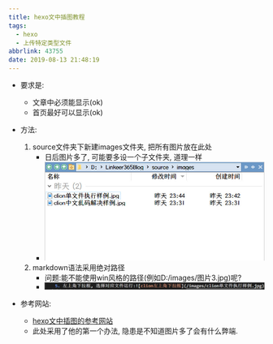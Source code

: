 ```yaml
---
title: hexo文中插图教程
tags:
  - hexo
  - 上传特定类型文件
abbrlink: 43755
date: 2019-08-13 21:48:19
---
```


- 要求是:
    - 文章中必须能显示(ok)
    - 首页最好可以显示(ok)

- 方法:
    1. source文件夹下新建images文件夹, 把所有图片放在此处
        - 日后图片多了, 可能要多设一个子文件夹, 道理一样
        - ![把图片放入images文件夹下](/images/把图片放在images目录下.jpg)
    2. markdown语法采用绝对路径
        - 问题:能不能使用win风格的路径(例如D:/images/图片3.jpg)呢?
        - ![绝对路径的引用语法](/images/图片路径样式.jpg)

- 参考网站:
    - [hexo文中插图的参考网站](`https://web.archive.org/web/20220605124510/https://yanyinhong.github.io/2017/05/02/How-to-insert-image-in-hexo-post/`)
    - 此处采用了他的第一个办法, 隐患是不知道图片多了会有什么弊端.